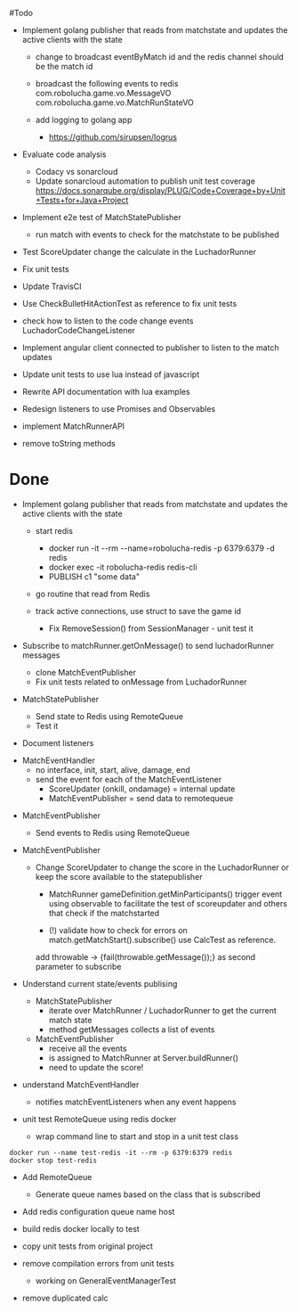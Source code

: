 #Todo

* Implement golang publisher that reads from matchstate and 
updates the active clients with the state

    - change to broadcast eventByMatch id and the redis channel should be the match id

    - broadcast the following events to redis
    com.robolucha.game.vo.MessageVO
    com.robolucha.game.vo.MatchRunStateVO

    - add logging to golang app
        - https://github.com/sirupsen/logrus
    

* Evaluate code analysis
    - Codacy vs sonarcloud
    - Update sonarcloud automation to publish unit test coverage 
    https://docs.sonarqube.org/display/PLUG/Code+Coverage+by+Unit+Tests+for+Java+Project

* Implement e2e test of MatchStatePublisher
    - run match with events to check for the matchstate to be published
    
* Test ScoreUpdater change the calculate in the LuchadorRunner

* Fix unit tests

* Update TravisCI

* Use CheckBulletHitActionTest as reference to fix unit tests 


* check how to listen to the code change events 
LuchadorCodeChangeListener

* Implement angular client connected to publisher to listen to the 
match updates

* Update unit tests to use lua instead of javascript 

* Rewrite API documentation with lua examples

* Redesign listeners to use Promises and Observables

* implement MatchRunnerAPI

* remove toString methods


# Done 

* Implement golang publisher that reads from matchstate and 
updates the active clients with the state
    - start redis 
        - docker run -it --rm --name=robolucha-redis -p 6379:6379 -d redis
        - docker exec -it robolucha-redis redis-cli
        - PUBLISH c1 "some data"

    - go routine that read from Redis 

    - track active connections, use struct to save the game id
        - Fix RemoveSession() from SessionManager - unit test it

* Subscribe to matchRunner.getOnMessage() to send luchadorRunner messages
    - clone MatchEventPublisher
    - Fix unit tests related to onMessage from LuchadorRunner 

* MatchStatePublisher
    - Send state to Redis using RemoteQueue
    - Test it 

* Document listeners
- MatchEventHandler 
    - no interface, init, start, alive, damage, end
    - send the event for each of the MatchEventListener
        - ScoreUpdater (onkill, ondamage) = internal update
        - MatchEventPublisher = send data to remotequeue
        

* MatchEventPublisher
    - Send events to Redis using RemoteQueue

* MatchEventPublisher
    - Change ScoreUpdater to change the score in the LuchadorRunner
      or keep the score available to the statepublisher

        - MatchRunner gameDefinition.getMinParticipants()
        trigger event using observable to facilitate the test
        of scoreupdater and others that check if the matchstarted
        
        - (!) validate how to check for errors 
        on match.getMatchStart().subscribe() 
        use CalcTest as reference.
        
        add throwable -> {fail(throwable.getMessage());}
        as second parameter to subscribe 

* Understand current state/events publising 
    * MatchStatePublisher
        - iterate over MatchRunner / LuchadorRunner to get the current match state
        - method getMessages collects a list of events 
         
    - MatchEventPublisher 
        - receive all the events
        - is assigned to MatchRunner at Server.buildRunner()
        - need to update the score!

* understand MatchEventHandler 
    - notifies matchEventListeners when any event happens 

* unit test RemoteQueue using redis docker 
    * wrap command line to start and stop in a unit test class 

```
docker run --name test-redis -it --rm -p 6379:6379 redis 
docker stop test-redis
```

* Add RemoteQueue
    * Generate queue names based on the class that is 
    subscribed

* Add redis configuration
    queue name
    host

* build redis docker locally to test
    
* copy unit tests from original project
* remove compilation errors from unit tests
    * working on GeneralEventManagerTest
    
* remove duplicated calc

